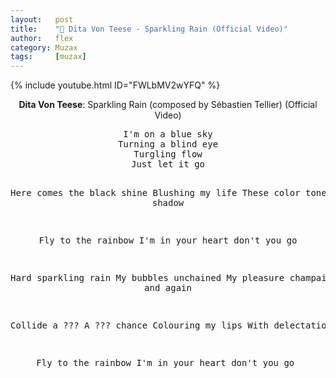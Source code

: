 ```yaml
---
layout:   post
title:    "🎵 Dita Von Teese - Sparkling Rain (Official Video)"
author:   flex
category: Muzax
tags:     [muzax]
---
```


{% include youtube.html ID="FWLbMV2wYFQ" %}

<!-- break -->

<p><center><b>Dita Von Teese</b>: Sparkling Rain (composed by Sébastien Tellier) (Official Video)</center></p>

<center><pre>
I'm on a blue sky
Turning a blind eye
Turgling flow
Just let it go

Here comes the black shine
Blushing my life
These color tones
Magical shadow

Fly to the rainbow
I'm in your heart don't you go

Hard sparkling rain
My bubbles unchained
My pleasure champaign
Again and again

Collide a ???
A ??? chance
Colouring my lips
With delectation

Fly to the rainbow
I'm in your heart don't you go
</pre></center>